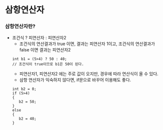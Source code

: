 # 삼항연산자
### 삼항연산자란?
 * 조건식 ? 피연산자 : 피연산자2
   - 조건식의 연산결과가 true 이면, 결과는 피연산자 1이고, 조건식의 연산결과가 false 이면 결과는 피연산자2
   ```
   int b1 = (5>4) ? 50 : 40; 
   // 조건식이 true이므로 b1은 50이 된다.
   ```
   - 피연산자1, 피연산자2 에는 주로 값이 오지만, 경우에 따라 연산식이 올 수 있다.
   - 삼항 연산자가 익숙하지 않다면, if문으로 바꾸어 이용해도 좋다.
   ```
   int b2 = 0;
   if (5>4)
   {
      b2 = 50;
   }
   else
   {
      b2 = 40;
   }
   ```
